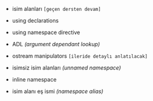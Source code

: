 - isim alanları `[geçen dersten devam]`
- using declarations
- using namespace directive
- ADL _(argument dependant lookup)_
- ostream manipulators `[ileride detaylı anlatılacak]` 

- isimsiz isim alanları _(unnamed namespace)_
- inline namespace
- isim alanı eş ismi _(namespace alias)_
